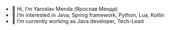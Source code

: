 - 👋 Hi, I’m Yaroslav Menda (Ярослав Менда)
- 👀 I’m interested in Java, Spring framework, Python, Lua, Kotlin
- 🌱 I’m currently working as Java developer, Tech-Lead


<!---
Yar83Men/Yar83Men is a ✨ special ✨ repository because its `README.md` (this file) appears on your GitHub profile.
You can click the Preview link to take a look at your changes.
--->
